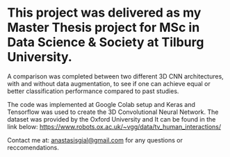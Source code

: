 # This project was delivered as my Master Thesis project for MSc in Data Science & Society at Tilburg University.

A comparison was completed between two different 3D CNN architectures, with and without data augmentation, to see if one can achieve equal or better classification performance compared to past studies.

The code was implemented at Google Colab setup and Keras and Tensorflow was used to create the 3D Convolutional Neural Network. The dataset was provided by the Oxford University and It can be found in the link below:
https://www.robots.ox.ac.uk/~vgg/data/tv_human_interactions/

Contact me at: anastasisgial@gmail.com for any questions or reccomendations.
